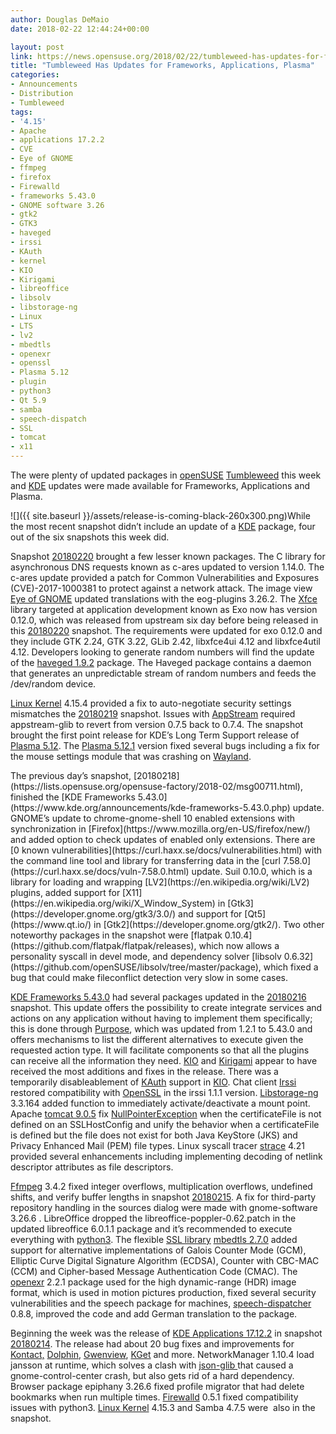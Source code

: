 ```yaml
---
author: Douglas DeMaio
date: 2018-02-22 12:44:24+00:00

layout: post
link: https://news.opensuse.org/2018/02/22/tumbleweed-has-updates-for-frameworks-applications-plasma/
title: "Tumbleweed Has Updates for Frameworks, Applications, Plasma"
categories:
- Announcements
- Distribution
- Tumbleweed
tags:
- '4.15'
- Apache
- applications 17.2.2
- CVE
- Eye of GNOME
- ffmpeg
- firefox
- Firewalld
- frameworks 5.43.0
- GNOME software 3.26
- gtk2
- GTK3
- haveged
- irssi
- KAuth
- kernel
- KIO
- Kirigami
- libreoffice
- libsolv
- libstorage-ng
- Linux
- LTS
- lv2
- mbedtls
- openexr
- openssl
- Plasma 5.12
- plugin
- python3
- Qt 5.9
- samba
- speech-dispatch
- SSL
- tomcat
- x11
---
```

The were plenty of updated packages in [openSUSE](https://www.opensuse.org/) [Tumbleweed](https://en.opensuse.org/Portal:Tumbleweed) this week and [KDE](https://www.kde.org/) updates were made available for Frameworks, Applications and Plasma.

![]({{ site.baseurl }}/assets/release-is-coming-black-260x300.png)While the most recent snapshot didn’t include an update of a [KDE](https://www.kde.org/) package, four out of the six snapshots this week did.

Snapshot [20180220](https://lists.opensuse.org/opensuse-factory/2018-02/msg00917.html) brought a few lesser known packages. The C library for asynchronous DNS requests known as c-ares updated to version 1.14.0. The c-ares update provided a patch for Common Vulnerabilities and Exposures (CVE)-2017-1000381 to protect against a network attack. The image view [Eye of GNOME](https://en.wikipedia.org/wiki/Eye_of_GNOME) updated translations with the eog-plugins 3.26.2. The [Xfce](https://xfce.org/) library targeted at application development known as Exo now has version 0.12.0, which was released from upstream six day before being released in this [20180220](https://lists.opensuse.org/opensuse-factory/2018-02/msg00917.html) snapshot. The requirements were updated for exo 0.12.0 and they include GTK 2.24, GTK 3.22, GLib 2.42, libxfce4ui 4.12 and libxfce4util 4.12. Developers looking to generate random numbers will find the update of the [haveged 1.9.2](http://www.linuxfromscratch.org/blfs/view/svn/postlfs/haveged.html) package. The Haveged package contains a daemon that generates an unpredictable stream of random numbers and feeds the /dev/random device.

[Linux Kernel](https://www.kernel.org/) 4.15.4 provided a fix to auto-negotiate security settings mismatches the [20180219](https://lists.opensuse.org/opensuse-factory/2018-02/msg00909.html) snapshot. Issues with [AppStream](https://www.freedesktop.org/wiki/Distributions/AppStream/) required appstream-glib to revert from version 0.7.5 back to 0.7.4. The snapshot brought the first point release for KDE’s Long Term Support release of [Plasma 5.12](https://community.kde.org/Schedules/Plasma_5). The [Plasma 5.12.1](https://www.kde.org/announcements/plasma-5.12.1.php) version fixed several bugs including a fix for the mouse settings module that was crashing on [Wayland](https://wayland.freedesktop.org/).

<!-- more -->The previous day’s snapshot, [20180218](https://lists.opensuse.org/opensuse-factory/2018-02/msg00711.html), finished the [KDE Frameworks 5.43.0](https://www.kde.org/announcements/kde-frameworks-5.43.0.php) update. GNOME’s update to chrome-gnome-shell 10 enabled extensions with synchronization in [Firefox](https://www.mozilla.org/en-US/firefox/new/) and added option to check updates of enabled only extensions. There are [0 known vulnerabilities](https://curl.haxx.se/docs/vulnerabilities.html) with the command line tool and library for transferring data in the [curl 7.58.0](https://curl.haxx.se/docs/vuln-7.58.0.html) update. Suil 0.10.0, which is a library for loading and wrapping [LV2](https://en.wikipedia.org/wiki/LV2) plugins, added support for [X11](https://en.wikipedia.org/wiki/X_Window_System) in [Gtk3](https://developer.gnome.org/gtk3/3.0/) and support for [Qt5](https://www.qt.io/) in [Gtk2](https://developer.gnome.org/gtk2/). Two other noteworthy packages in the snapshot were [flatpak 0.10.4](https://github.com/flatpak/flatpak/releases), which now allows a personality syscall in devel mode, and dependency solver [libsolv 0.6.32](https://github.com/openSUSE/libsolv/tree/master/package), which fixed a bug that could make fileconflict detection very slow in some cases.

[KDE Frameworks 5.43.0](https://www.kde.org/announcements/kde-frameworks-5.43.0.php) had several packages updated in the [20180216](https://lists.opensuse.org/opensuse-factory/2018-02/msg00662.html) snapshot. This update offers the possibility to create integrate services and actions on any application without having to implement them specifically; this is done through [Purpose](https://api.kde.org/frameworks/purpose/html/index.html), which was updated from 1.2.1 to 5.43.0 and offers mechanisms to list the different alternatives to execute given the requested action type. It will facilitate components so that all the plugins can receive all the information they need. [KIO](https://github.com/KDE/kio) and [Kirigami](https://www.kde.org/products/kirigami/) appear to have received the most additions and fixes in the release. There was a temporarily disableablement of [KAuth](https://github.com/KDE/kauth) support in [KIO](https://github.com/KDE/kio). Chat client [Irssi](https://irssi.org/) restored compatibility with [OpenSSL](https://www.openssl.org/) in the irssi 1.1.1 version. [Libstorage-ng](https://github.com/openSUSE/libstorage-ng) 3.3.164 added function to immediately activate/deactivate a mount point. Apache [tomcat 9.0.5](http://tomcat.apache.org/tomcat-9.0-doc/) fix [NullPointerException](https://en.wikibooks.org/wiki/Java_Programming/Preventing_NullPointerException) when the certificateFile is not defined on an SSLHostConfig and unify the behavior when a certificateFile is defined but the file does not exist for both Java KeyStore (JKS) and Privacy Enhanced Mail (PEM) file types. Linux syscall tracer [strace](https://strace.io/) 4.21 provided several enhancements including implementing decoding of netlink descriptor attributes as file descriptors.

[Ffmpeg](https://www.ffmpeg.org/) 3.4.2 fixed integer overflows, multiplication overflows, undefined shifts, and verify buffer lengths in snapshot [20180215](https://lists.opensuse.org/opensuse-factory/2018-02/msg00638.html). A fix for third-party repository handling in the sources dialog were made with gnome-software 3.26.6 . LibreOffice dropped the libreoffice-poppler-0.62.patch in the updated libreoffice 6.0.1.1 package and it’s recommended to execute everything with [python3](https://www.python.org/download/releases/3.0/). The flexible [SSL library](https://tls.mbed.org/ssl-library) [mbedtls 2.7.0](https://tls.mbed.org/tech-updates/releases/mbedtls-2.7.0-2.1.10-and-1.3.22-released) added support for alternative implementations of Galois Counter Mode (GCM), Elliptic Curve Digital Signature Algorithm (ECDSA), Counter with CBC-MAC (CCM) and Cipher-based Message Authentication Code (CMAC). The [openexr](http://www.openexr.com/) 2.2.1 package used for the high dynamic-range (HDR) image format, which is used in motion pictures production, fixed several security vulnerabilities and the speech package for machines, [speech-dispatcher](https://devel.freebsoft.org/speechd) 0.8.8, improved the code and add German translation to the package.

Beginning the week was the release of [KDE Applications 17.12.2](https://www.kde.org/announcements/announce-applications-17.12.2.php) in snapshot [20180214](https://lists.opensuse.org/opensuse-factory/2018-02/msg00564.html). The release had about 20 bug fixes and improvements for [Kontact,](https://www.kde.org/applications/office/kontact/) [Dolphin](https://www.kde.org/applications/system/dolphin/), [Gwenview](https://www.kde.org/applications/graphics/gwenview/), [KGet](https://www.kde.org/applications/internet/kget/) and more. NetworkManager 1.10.4 load jansson at runtime, which solves a clash with [json-glib ](https://developer.gnome.org/json-glib/stable/)that caused a gnome-control-center crash, but also gets rid of a hard dependency. Browser package epiphany 3.26.6 fixed profile migrator that had delete bookmarks when run multiple times. [Firewalld](http://www.firewalld.org/) 0.5.1 fixed compatibility issues with python3. [Linux Kernel](https://www.kernel.org/) 4.15.3 and Samba 4.7.5 were  also in the snapshot.		
